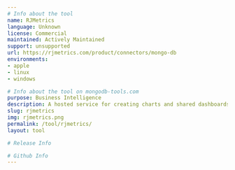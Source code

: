 ```yaml
---
# Info about the tool
name: RJMetrics
language: Unknown
license: Commercial
maintained: Actively Maintained
support: unsupported
url: https://rjmetrics.com/product/connectors/mongo-db
environments:
- apple
- linux
- windows

# Info about the tool on mongodb-tools.com
purpose: Business Intelligence
description: A hosted service for creating charts and shared dashboards from a disparate set of data sources, including a dedicated connector for MongoDB.
slug: rjmetrics
img: rjmetrics.png
permalink: /tool/rjmetrics/
layout: tool

# Release Info

# Github Info
---
```


